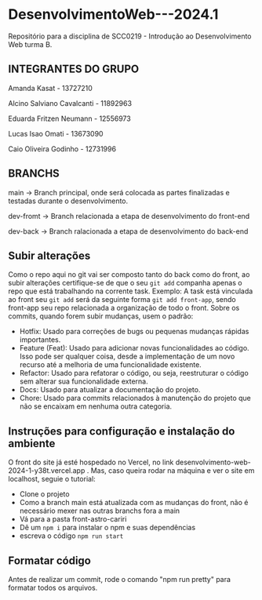 # DesenvolvimentoWeb---2024.1
Repositório para a disciplina de SCC0219 - Introdução ao Desenvolvimento Web turma B.

## INTEGRANTES DO GRUPO
Amanda Kasat - 13727210

Alcino Salviano Cavalcanti - 11892963

Eduarda Fritzen Neumann - 12556973

Lucas Isao Omati - 13673090

Caio Oliveira Godinho - 12731996 

## BRANCHS
main -> Branch principal, onde será colocada as partes finalizadas e testadas durante o desenvolvimento.

dev-fromt -> Branch relacionada a etapa de desenvolvimento do front-end

dev-back -> Branch ralacionada a etapa de desenvolvimento do back-end

## Subir alterações
Como o repo aqui no git vai ser composto tanto do back como do front, ao subir alterações certifique-se de que o seu `git add` companha apenas o repo que está trabalhando na corrente task.
Exemplo:
A task está vinculada ao front seu `git add` será da seguinte forma `git add front-app`, sendo front-app seu repo relacionada a organização de todo o front.
Sobre os commits, quando forem subir mudanças, usem o padrão:

- Hotfix: Usado para correções de bugs ou pequenas mudanças rápidas importantes. 
- Feature (Feat): Usado para adicionar novas funcionalidades ao código. Isso pode ser qualquer coisa, desde a implementação de um novo recurso até a melhoria de uma funcionalidade existente. 
- Refactor: Usado para refatorar o código, ou seja, reestruturar o código sem alterar sua funcionalidade externa.
- Docs: Usado para atualizar a documentação do projeto.
- Chore: Usado para commits relacionados à manutenção do projeto que não se encaixam em nenhuma outra categoria.

## Instruções para configuração e instalação do ambiente
O front do site já esté hospedado no Vercel, no link desenvolvimento-web-2024-1-y38t.vercel.app . Mas, caso queira rodar na máquina e ver o site em localhost, seguie o tutorial:
- Clone o projeto
- Como a branch main está atualizada com as mudanças do front, não é necessário mexer nas outras branchs fora a main
- Vá para a pasta front-astro-cariri
- Dê um 
`npm i` 
para instalar o npm e suas dependências
- escreva o código `npm run start`


## Formatar código

Antes de realizar um commit, rode o comando "npm run pretty" para formatar todos os arquivos.
